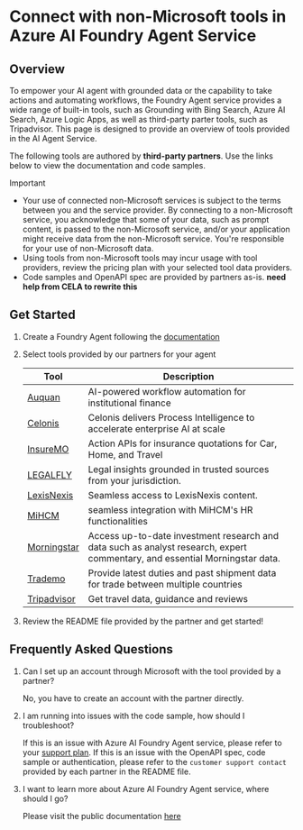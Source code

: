 # Connect with non-Microsoft tools in Azure AI Foundry Agent Service

## Overview
To empower your AI agent with grounded data or the capability to take actions and automating workflows, the Foundry Agent service provides a wide range of built-in tools, such as Grounding with Bing Search, Azure AI Search, Azure Logic Apps, as well as third-party parter tools, such as Tripadvisor. This page is designed to provide an overview of tools provided in the AI Agent Service.

The following tools are authored by **third-party partners**. Use the links below to view the documentation and code samples.

> [!IMPORTANT]
> * Your use of connected non-Microsoft services is subject to the terms between you and the service provider. By connecting to a non-Microsoft service, you acknowledge that some of your data, such as prompt content, is passed to the non-Microsoft service, and/or your application might receive data from the non-Microsoft service. You're responsible for your use of non-Microsoft data. 
> * Using tools from non-Microsoft tools may incur usage with tool providers, review the pricing plan with your selected tool data providers.
> * Code samples and OpenAPI spec are provided by partners as-is. **need help from CELA to rewrite this**

## Get Started
1. Create a Foundry Agent following the [documentation](https://learn.microsoft.com/en-us/azure/ai-services/agents/quickstart)

1. Select tools provided by our partners for your agent

   |Tool  |Description  |
   |---------|---------|
   | [Auquan](./auquan) | AI-powered workflow automation for institutional finance |
   | [Celonis](./Celonis) | Celonis delivers Process Intelligence to accelerate enterprise AI at scale |
   | [InsureMO](./InsureMO) | Action APIs for insurance quotations for Car, Home, and Travel |
   | [LEGALFLY](./legalfly) | Legal insights grounded in trusted sources from your jurisdiction. |
   | [LexisNexis](./LexisNexis) | Seamless access to LexisNexis content. |
   | [MiHCM](./MiHCM) | seamless integration with MiHCM's HR functionalities |
   | [Morningstar](./Morningstar) | Access up-to-date investment research and data such as analyst research, expert commentary, and essential Morningstar data. |
   | [Trademo](./Trademo_Glocal_trade) | Provide latest duties and past shipment data for trade between multiple countries |
   | [Tripadvisor](./Tripadvisor) | Get travel data, guidance and reviews |

1. Review the README file provided by the partner and get started!

## Frequently Asked Questions
1. Can I set up an account through Microsoft with the tool provided by a partner?

   No, you have to create an account with the partner directly.

1. I am running into issues with the code sample, how should I troubleshoot?

   If this is an issue with Azure AI Foundry Agent service, please refer to your [support plan](https://support.microsoft.com/en-us). If this is an issue with the OpenAPI spec, code sample or authentication, please refer to the `customer support contact` provided by each partner in the README file.

1. I want to learn more about Azure AI Foundry Agent service, where should I go?

   Please visit the public documentation [here](https://learn.microsoft.com/en-us/azure/ai-services/agents/)
    

